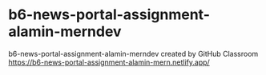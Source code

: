 # b6-news-portal-assignment-alamin-merndev
b6-news-portal-assignment-alamin-merndev created by GitHub Classroom
https://b6-news-portal-assignment-alamin-mern.netlify.app/
